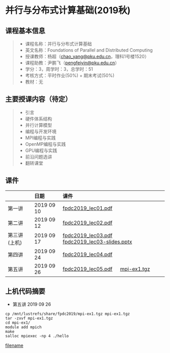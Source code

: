 # 并行与分布式计算基础(2019秋)

## 课程基本信息
> * 课程名称：并行与分布式计算基础
> * 英文名称：Foundations of Parallel and Distributed Computing
> * 授课教师：杨超（chao_yang@pku.edu.cn，理科1号楼1520）
> * 课程助教：尹鹏飞（pengfeiyin@pku.edu.cn）
> * 学分：3，周学时：3，总学时：51
> * 考核方式：平时作业(50%) + 期末考试(50%)
> * 教材：无

## 主要授课内容（待定）
> * 引言
> * 硬件体系结构
> * 并行计算模型
> * 编程与开发环境
> * MPI编程与实践
> * OpenMP编程与实践
> * GPU编程与实践
> * 前沿问题选讲
> * 翻转课堂

## 课件

|           |日期      |   课件
|------     |:---     |:---|
|第一讲      |2019 09 10| <a href="ppt/fpdc2019_lec01.pdf" target="_blank">fpdc2019_lec01.pdf</a>
|第二讲      |2019 09 12| <a href="ppt/fpdc2019_lec02.pdf" target="_blank">fpdc2019_lec02.pdf</a>
|第三讲(上机) |2019 09 17| <a href="ppt/fpdc2019_lec03.pdf" target="_blank">fpdc2019_lec03.pdf</a> &emsp; <a href="ppt/fpdc2019_lec03-slides.pptx" target="_blank">fpdc2019_lec03-slides.pptx</a>
|第四讲      |2019 09 24| <a href="ppt/fpdc2019_lec04.pdf" target="_blank">fpdc2019_lec04.pdf</a>
|第五讲      |2019 09 26| <a href="ppt/fpdc2019_lec05.pdf" target="_blank">fpdc2019_lec05.pdf</a> &emsp; <a href="ppt/mpi-ex1.tgz" target="_blank">mpi-ex1.tgz</a>


[^_^]: 注释

<!--
- 第一讲 2019 09 10 &emsp; &emsp;
[fpdc2019_lec01.pdf](https://www.baidu.com)

- 第二讲 2019 09 12 &emsp; &emsp;
[fpdc2019_lec02.pdf]()

- 第三讲 2019 09 17(上机) 
[fpdc2019_lec03.pdf]() &emsp;
[fpdc2019_lec03-slides.pptx]()

- 第四讲 2019 09 24 &emsp; &emsp;
[fpdc2019_lec04.pdf]()

- 第五讲 2019 09 26 &emsp; &emsp;
[fpdc2019_lec05.pdf]() &emsp;
[mpi-ex1.tgz]()
-->

## 上机代码摘要
- 第五讲 2019 09 26

```
cp /mnt/lustrefs/share/fpdc2019/mpi-ex1.tgz mpi-ex1.tgz
tar -zxvf mpi-ex1.tgz
cd mpi-ex1/
module add mpich
make
salloc mpiexec -np 4 ./hello
```
[filename](./_coverpage.md ':include :type=code :fragment=demo')





